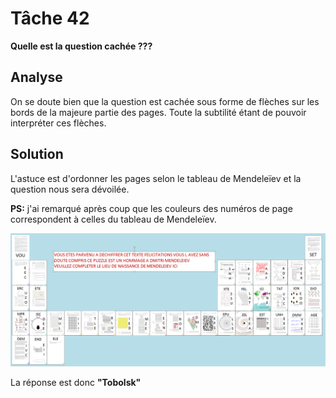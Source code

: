 # Tâche 42

**Quelle est la question cachée ???**

## Analyse

On se doute bien que la question est cachée sous forme de flèches sur les bords de la majeure partie des pages. Toute la subtilité étant de pouvoir interpréter ces flèches.

## Solution
L'astuce est d'ordonner les pages selon le tableau de Mendeleïev et la question nous sera dévoilée.

**PS:** j'ai remarqué après coup que les couleurs des numéros de page correspondent à celles du tableau de Mendeleïev.

![Tableau](42.png)

La réponse est donc **"Tobolsk"**
